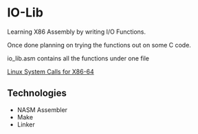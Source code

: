 # IO-Lib

Learning X86 Assembly by writing I/O Functions.

Once done planning on trying the functions out on some C code.

io_lib.asm contains all the functions under one file


[Linux System Calls for X86-64](https://blog.rchapman.org/posts/Linux_System_Call_Table_for_x86_64/)

## Technologies
- NASM Assembler
- Make
- Linker